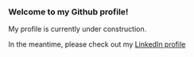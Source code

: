 ### Welcome to my Github profile!

My profile is currently under construction.

In the meantime, please check out my [LinkedIn profile](linkedin.com/in/cam-harvey-787670a3)

